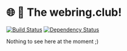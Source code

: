 :globe_with_meridians: :ring: The webring.club!
===============================================

[![Build
Status](https://travis-ci.org/emillon/webring.club.svg?branch=master)](https://travis-ci.org/emillon/webring.club) [![Dependency
Status](https://gemnasium.com/emillon/webring.club.svg)](https://gemnasium.com/emillon/webring.club)

Nothing to see here at the moment ;)
